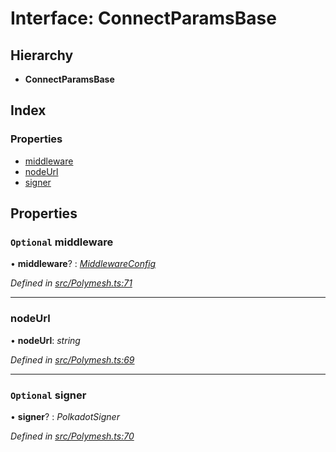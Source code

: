 # Interface: ConnectParamsBase

## Hierarchy

* **ConnectParamsBase**

## Index

### Properties

* [middleware](connectparamsbase.md#optional-middleware)
* [nodeUrl](connectparamsbase.md#nodeurl)
* [signer](connectparamsbase.md#optional-signer)

## Properties

### `Optional` middleware

• **middleware**? : *[MiddlewareConfig](middlewareconfig.md)*

*Defined in [src/Polymesh.ts:71](https://github.com/PolymathNetwork/polymesh-sdk/blob/44d12f59/src/Polymesh.ts#L71)*

___

###  nodeUrl

• **nodeUrl**: *string*

*Defined in [src/Polymesh.ts:69](https://github.com/PolymathNetwork/polymesh-sdk/blob/44d12f59/src/Polymesh.ts#L69)*

___

### `Optional` signer

• **signer**? : *PolkadotSigner*

*Defined in [src/Polymesh.ts:70](https://github.com/PolymathNetwork/polymesh-sdk/blob/44d12f59/src/Polymesh.ts#L70)*
